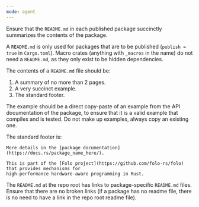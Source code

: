 ```yaml
---
mode: agent
---
```

Ensure that the `README.md` in each published package succinctly summarizes
the contents of the package.

A `README.md` is only used for packages that are to be published (`publish = true` in `Cargo.toml`).
Macro crates (anything with `_macros` in the name) do not need a `README.md`, as they only
exist to be hidden dependencies.

The contents of a `README.md` file should be:

1. A summary of no more than 2 pages.
2. A very succinct example.
3. The standard footer.

The example should be a direct copy-paste of an example from the API documentation of the package,
to ensure that it is a valid example that compiles and is tested. Do not make up examples, always
copy an existing one.

The standard footer is:

```
More details in the [package documentation](https://docs.rs/package_name_here/).

This is part of the [Folo project](https://github.com/folo-rs/folo) that provides mechanisms for
high-performance hardware-aware programming in Rust.
```

The `README.md` at the repo root has links to package-specific `README.md` files. Ensure that
there are no broken links (if a package has no readme file, there is no need to have a link in
the repo root readme file).